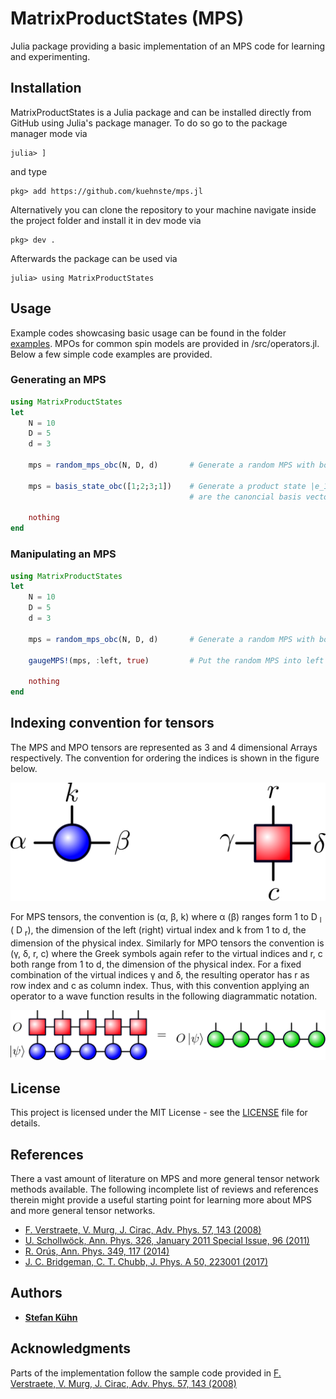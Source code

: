 # MatrixProductStates (MPS)

Julia package providing a basic implementation of an MPS code for learning and experimenting.

## Installation

MatrixProductStates is a Julia package and can be installed directly from GitHub using Julia's package manager. To do so go to the package manager mode via

```
julia> ]
```

and type 

```
pkg> add https://github.com/kuehnste/mps.jl
```

Alternatively you can clone the repository to your machine navigate inside the project folder and install it in dev mode via

```
pkg> dev .
```

Afterwards the package can be used via 

```
julia> using MatrixProductStates
```

## Usage

Example codes showcasing basic usage can be found in the folder [examples](https://github.com/kuehnste/mps.jl/tree/main/examples). MPOs for common spin models are provided in /src/operators.jl. Below a few simple code examples are provided.

### Generating an MPS

```julia
using MatrixProductStates
let
    N = 10
    D = 5
    d = 3

    mps = random_mps_obc(N, D, d)       # Generate a random MPS with bond dimension D for N sites of dimension d

    mps = basis_state_obc([1;2;3;1])    # Generate a product state |e_1>|e_2>|e_3>|e_1> where |e_i> 
                                        # are the canoncial basis vectors

    nothing
end
```

### Manipulating an MPS

```julia
using MatrixProductStates
let
    N = 10
    D = 5
    d = 3

    mps = random_mps_obc(N, D, d)       # Generate a random MPS with bond dimension D for N sites of dimension d

    gaugeMPS!(mps, :left, true)         # Put the random MPS into left canonical form and normalize it

    nothing
end
```

## Indexing convention for tensors

The MPS and MPO tensors are represented as 3 and 4 dimensional Arrays respectively. The convention for ordering the indices is shown in the figure below.

![plot](index_convention.png)

For MPS tensors, the convention is (α, β, k) where  α (β) ranges form 1 to D <sub>l</sub> ( D <sub>r</sub>), the dimension of the left (right) virtual index and k from 1 to d, the dimension of the physical index. Similarly for MPO tensors the convention is (γ, δ, r, c) where the Greek symbols again refer to the virtual indices and r, c both range from 1 to d, the dimension of the physical index. For a fixed combination of the virtual indices γ and δ, the resulting operator has r as row index and c as column index. Thus, with this convention applying an operator to a wave function results in the following diagrammatic notation.

![plot](contraction.png)

## License

This project is licensed under the MIT License - see the [LICENSE](LICENSE) file for details.

## References

There a vast amount of literature on MPS and more general tensor network methods available. The following incomplete list of reviews and references therein might provide a useful starting point for learning more about MPS and more general tensor networks.

* [F. Verstraete, V. Murg, J. Cirac, Adv. Phys. 57, 143 (2008)](https://doi.org/10.1080/14789940801912366)
* [U. Schollwöck, Ann. Phys. 326, January 2011 Special Issue, 96 (2011)](https://doi.org/10.1016/j.aop.2010.09.012)
* [R. Orús, Ann. Phys. 349, 117 (2014)](https://doi.org/10.1016/j.aop.2014.06.013)
* [J. C. Bridgeman, C. T. Chubb, J. Phys. A 50, 223001 (2017)](https://doi.org/10.1088/1751-8121/aa6dc3)

## Authors

* [**Stefan Kühn**](https://github.com/kuehnste)

## Acknowledgments

Parts of the implementation follow the sample code provided in [F. Verstraete, V. Murg, J. Cirac, Adv. Phys. 57, 143 (2008)](https://doi.org/10.1080/14789940801912366)
